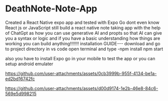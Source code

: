 # DeathNote-Note-App
Created a React Native expo app and tested with Expo Go 
dont even know React js or JavaScript still build a react native note taking app with the help of ChatGpt as
how you can use generative AI and propts so that AI can give you a syntax or logic and if you 
have a basic understanding how things are working you can build anything!!!!!!!
installation GUIDE---
download and go to project directory in vs code
open terminal and type
-npm install
npm start

also you have to install Expo go in your mobile to test the app or you can setup android emulater 


https://github.com/user-attachments/assets/0cb3999b-955f-4134-be1a-ed2bd16742fc

https://github.com/user-attachments/assets/d00d9174-1e2b-46e8-84c6-569e5d998215


